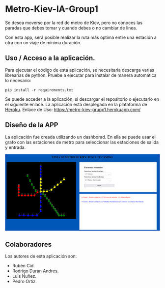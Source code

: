 # Metro-Kiev-IA-Group1
Se desea moverse por la red de metro de Kiev, pero no conoces las paradas que debes tomar y cuando debes o no cambiar de linea. 

Con esta app, será posible realizar la ruta más optima entre una estación a otra con un viaje de mínima duración.


## Uso / Acceso a la aplicación.

Para ejecutar el código de esta aplicación, se necesitaria descarga varias librearias de python.
Pruebe a ejecutar para instalar de manera automática lo necesario:
````
pip install -r requirements.txt
````
Se puede acceder a la aplicación, si descargar el repositorio o ejecutarlo en el siguiente enlace.
La aplicación está desplegada en la plataforma de [Heroku](www.heroku.com).
Enlace de Uso: https://metro-kiev-grupo1.herokuapp.com/


## Diseño de la APP
La aplicación fue creada utilizando un dashborad. En ella se puede usar el grafo con las estaciones de metro para
seleccionar las estaciones de salida y entrada.

<img src="./assets/app_image.png" width="1000" heightk="248" />


## Colaboradores
Los autores de esta aplicación son:
- Rubén Cid.
- Rodrigo Duran Andres.
- Luis Nuñez.
- Pedro Ortiz.
